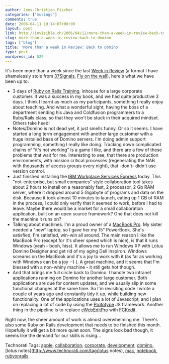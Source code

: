 ```yaml
---
author: Jens-Christian Fischer
categories: ["musings"]
comments: true
date: 2006-04-11 19:14:07+00:00
layout: post
link: http://invisible.ch/2006/04/11/more-than-a-week-in-review-back-to-domino/
slug: more-than-a-week-in-review-back-to-domino
tags: ["blog"]
title: 'More than a week in Review: Back to Domino'
type: post
wordpress_id: 529
---
```


It's been more than a week since the last [Week in Review][1] (a format I have shamelessly stole from [37Signals][2], [Fly on the wall][3]), here's what we have been up to:

* 3 days of [Ruby on Rails Training][4], inhouse for a large corporate customer. It was a success in my book, and we had quite productive 3 days. I think I learnt as much as my participants, something I really enjoy about teaching. And what a wonderful sight, having the boss of a department sending his Java and Coldfusion programmers to a Ruby/Rails class, so that they won't be stuck in their acquired mindset. Others take heed!
* Notes/Domino is not dead yet, it just smells funny. Or so it seems. I have started a long term engagement with another large customer with a huge installed base of Domino servers. I'm doing admin support programming, something I really like doing. Tracking down complicated chains of "it's not working" is a game I like, and there are a few of these problems that wait for me. Interesting to see, that there are production environments, with mission critical processes (regenerating the NAB with thousands of access groups every night), that -don't- didn't use version control.
* Just finished installing the [IBM Workplace Services Express][5] today. This "not-enterprise, but small companies" style collaboration tool takes about 2 hours to install on a reasonably fast, 2 processor, 2 Gb RAM server, where it dropped around 5 Gigabyte of programs and data on the disk. Because it took almost 10 minutes to launch, eating up 1 GB of RAM in the process, I could only verify that it seemed to work, before I had to leave. Maybe there would be a market for a small collaboration application, built on an open source framework? One that does not kill the machine it runs on?
* Talking about machines. I'm a proud owner of a [MacBook Pro][6]. My sister needed a "new" laptop, so I gave her my 15" PowerBook. She's satisfied, I'm satisfied, win-win all around. The main reason I like the MacBook Pro (except for it's sheer speed which is nice), is that it runs Windows (yeah - booh, hiss). It allows me to run Windows XP with Lotus Domino Designer and get rid of my aging Dell Inspiron. Windows screams on the MacBook and it's a joy to work with it (as far as working with Windows can be a joy :-) ). A great machine, and it seems that I'm blessed with a non-whiny machine - it still gets hot though.
* And that brings me full circle back to Domino. I handle two intranet applications running on Domino for another large customer. Both applications are due for content updates, and we usually slip in some functional changes at the same time. So I'm revisiting code I wrote a couple of years ago and constantly tidy it up, while building new functionality. One of the applications uses a lot of Javascript, and I plan on replacing a lot of code by using the [Prototype][7] JS framework. Another thing in the pipeline is to replace [eWebEditPro][8] with [FCKedit][9]. 

Right now, the sheer amount of work is almost overwhelming me. There's also some Ruby on Rails development that needs to be finished this month. Hopefully it will get a bit more quiet soon. The signs look bad though, it seems like the demand for our skills is rising...


[1]: /2006/03/29/the-week-in-review/
[2]: http://www.37signals.com
[3]: http://37signals.com/svn/archives2/fly_on_the_wall_too_many_web_developers_are_swatting_flies_with_bulldozers.php
[4]: http://www.invisible.ch/static/47/rubyonrailsschulung
[5]: http://www-142.ibm.com/software/workplace/products/product5.nsf/wdocs/workplaceservicesexpresshome
[6]: http://www.apple.com/chde/macbookpro/
[7]: http://prototype.conio.net/
[8]: http://www.ektron.com/ewebeditproxml.aspx
[9]: http://www.fckeditor.net/


Technorati Tags: [apple](http://www.technorati.com/tag/apple), [collaboration](http://www.technorati.com/tag/collaboration), [corporate](http://www.technorati.com/tag/corporate), [development](http://www.technorati.com/tag/development), [domino](http://www.technorati.com/tag/domino), [lotus notes](http://www.technorati.com/tag/lotus notes), [mac](http://www.technorati.com/tag/mac), [notebook](http://www.technorati.com/tag/notebook), [rubyonrails](http://www.technorati.com/tag/rubyonrails)
